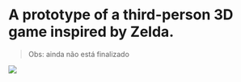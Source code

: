 # A prototype of a third-person 3D game inspired by Zelda.

> Obs: ainda não está finalizado

![](https://media.giphy.com/media/vkru5pSm8q0uTwlaVv/giphy.gif)

